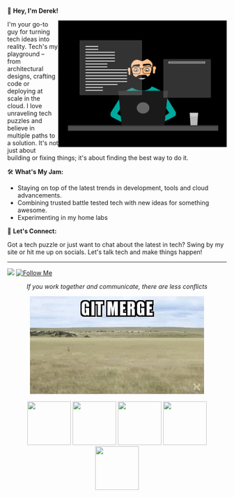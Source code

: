 👋 **Hey, I'm Derek!**

<img  src="./imgs/working-and-creating.gif" height="290px" align="right" />

I'm your go-to guy for turning tech ideas into reality. Tech's my playground – from architectural designs, crafting code or deploying at scale in the cloud. I love unraveling tech puzzles and believe in multiple paths to a solution. It's not just about building or fixing things; it's about finding the best way to do it. 

🛠 **What's My Jam:**
- Staying on top of the latest trends in development, tools and cloud advancements.
- Combining trusted battle tested tech with new ideas for something awesome.
- Experimenting in my home labs

📢 **Let's Connect:**

Got a tech puzzle or just want to chat about the latest in tech? Swing by my site or hit me up on socials. Let's talk tech and make things happen!

---
![](https://komarev.com/ghpvc/?username=dereklarmstrong&label=views)
[![Follow Me](https://img.shields.io/github/followers/dereklarmstrong?label=Follow&style=social)](https://github.com/dereklarmstrong)

<div align="center">
  
*If you work together and communicate, there are less conflicts*

![Engineering](imgs/git-merge.gif) 


<img src="https://cdn.jsdelivr.net/gh/devicons/devicon@latest/icons/apple/apple-original.svg" height="100px" width="100px"/>
<img src="https://cdn.jsdelivr.net/gh/devicons/devicon@latest/icons/cloudflare/cloudflare-original-wordmark.svg" height="100px" width="100px"/>
<img src="https://cdn.jsdelivr.net/gh/devicons/devicon@latest/icons/cloudflareworkers/cloudflareworkers-original-wordmark.svg" height="100px" width="100px"/>
<img src="https://cdn.jsdelivr.net/gh/devicons/devicon@latest/icons/confluence/confluence-original-wordmark.svg" height="100px" width="100px"/>
<img src="https://cdn.jsdelivr.net/gh/devicons/devicon@latest/icons/cosmosdb/cosmosdb-original-wordmark.svg" height="100px" width="100px"/>



</div>

